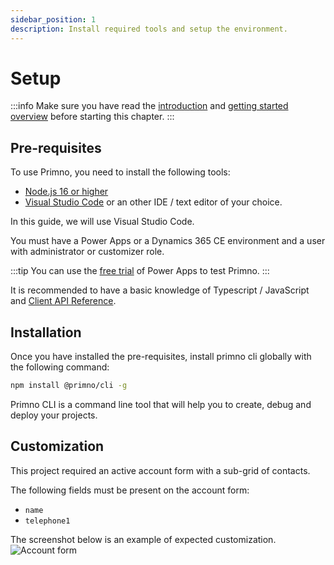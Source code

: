 ```yaml
---
sidebar_position: 1
description: Install required tools and setup the environment.
---
```


# Setup

:::info
Make sure you have read the [introduction](../intro.md) and [getting started overview](index.mdx) before starting this chapter.
:::

## Pre-requisites

To use Primno, you need to install the following tools:

- [Node.js 16 or higher](https://nodejs.org/en/download/)
- [Visual Studio Code](https://code.visualstudio.com/download) or an other IDE / text editor of your choice.

In this guide, we will use Visual Studio Code.

You must have a Power Apps or a Dynamics 365 CE environment and a user with administrator or customizer role.

:::tip
You can use the [free trial](https://powerapps.microsoft.com/en-us/pricing/) of Power Apps to test Primno.
:::

It is recommended to have a basic knowledge of Typescript / JavaScript and [Client API Reference](https://learn.microsoft.com/en-us/power-apps/developer/model-driven-apps/clientapi/reference).

## Installation

Once you have installed the pre-requisites, install primno cli globally with the following command:

```bash
npm install @primno/cli -g
```

Primno CLI is a command line tool that will help you to create, debug and deploy your projects.

## Customization

This project required an active account form with a sub-grid of contacts.

The following fields must be present on the account form:
- `name`
- `telephone1`

The screenshot below is an example of expected customization.
![Account form](/img/getting-started/customization.png)